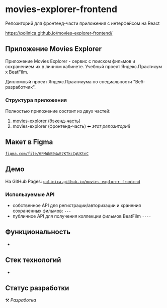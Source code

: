 # movies-explorer-frontend

Репозиторий для фронтенд-части приложения с интерфейсом на React

https://polinica.github.io/movies-explorer-frontend/

## Приложение Movies Explorer

Приложение Movies Explorer - сервис с поиском фильмов и сохранением их в личном кабинете. Учебный проект Яндекс.Практикум х BeatFilm.

Дипломный проект Яндекс.Практикума по специальности "Веб-разработчик".

### Структура приложения

Полностью приложение состоит из двух частей:

1. [movies-explorer (бэкенд-часть)](https://github.com/Polinica/movies-explorer-api)
2. movies-explorer (фронтенд-часть) ⬅ _этот репозиторий_

## Макет в Figma

[`figma.com/file/6FMWkB94wE7KTkcCgUXtnC`](https://www.figma.com/file/6FMWkB94wE7KTkcCgUXtnC/light-1?node-id=24%3A718&mode=dev)

## Демо

На GitHub Pages:
[`polinica.github.io/movies-explorer-frontend`](https://polinica.github.io/movies-explorer-frontend/)

### Используемые API

- собственное API для регистрации/авторизации и хранения сохраненных фильмов:
  `---`
- публичное API для получения коллекции фильмов BeatFilm `----`

## Функциональность

-

## Стек технологий

-

## Статус разработки

⚒️ _Разработка_
